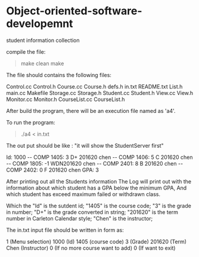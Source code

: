 # Object-oriented-software-developemnt
student information collection


 compile the file:
> make clean
> make

The file should contains the following files:

Control.cc Control.h
Course.cc Course.h
defs.h in.txt README.txt
List.h
main.cc Makefile
Storage.cc Storage.h
Student.cc Student.h
View.cc View.h
Monitor.cc Monitor.h
CourseList.cc CourseList.h


After build the program, there will be an execution file named as 'a4'.

To run the program:
>./a4 < in.txt

The out put should be like :
"it will show the StudentServer first"

Id: 1000
-- COMP 1405:   3  D+ 201620  chen
-- COMP 1406:   5  C  201620  chen
-- COMP 1805:  -1  WDN201620  chen
-- COMP 2401:   8  B  201620  chen
-- COMP 2402:   0  F  201620  chen
GPA: 3

After printing out all the Students information
The Log will print out with the information about
which student has a GPA below the minimum GPA,
And which student has exceed maximum failed or withdrawn class.

Which the "Id" is the sutdent id;
          "1405" is the course code;
          "3"  is the grade in number;
          "D+" is the grade converted in string;
          "201620" is the term number in Carleton Calendar style;
          "Chen"  is the instructor;

The in.txt input file should be written in form as:

1 (Menu selection)
1000 (Id)
1405 (course code)
3    (Grade)
201620 (Term)
Chen (Instructor)
0    (If no more course want to add)
0    (If want to exit)

